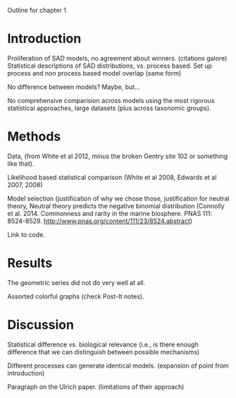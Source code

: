 Outline for chapter 1

# Introduction
Proliferation of SAD models, no agreement about winners. (citations galore)
Statistical descriptions of SAD distributions, vs. process based.
Set up process and non process based model overlap (same form)

No difference between models?  Maybe, but...

No comprehensive comparision across models using the most rigorous statistical approaches, large datasets (plus across taxonomic groups).


# Methods
Data, (from White et al 2012, minus the broken Gentry site 102 or something like that).


Likelihood based statistical comparison (White et al 2008, Edwards et al 2007, 2008)


Model selection (justification of why we chose those, justification for neutral theory, Neutral theory predicts the negative binomial distribution (Connolly et al. 2014. Commonness and rarity in the marine biosphere. PNAS 111: 8524-8529. http://www.pnas.org/content/111/23/8524.abstract)

Link to code.


# Results
The geometric series did not do very well at all.

Assorted colorful graphs (check Post-It notes).

# Discussion

Statistical difference vs. biological relevance (i.e., is there enough difference that we can distinguish between possible mechanisms)

Different processes can generate identical models. (expansion of point from introduction)

Paragraph on the Ulrich paper. (limitations of their approach)



